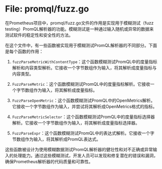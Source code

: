 # File: promql/fuzz.go

在Prometheus项目中，promql/fuzz.go文件的作用是实现用于模糊测试（fuzz testing）PromQL解析器的功能。模糊测试是一种通过输入随机或异常的数据来测试软件的稳定性和安全性的方法。

在这个文件中，有一些函数被实现用于模糊测试PromQL解析器的不同部分。下面是每个函数的作用：

1. `fuzzParseMetricWithContentType`：这个函数模糊测试PromQL中的度量指标解析和内容类型解析。它接收一个字节数组作为输入，将其解析成度量指标与内容类型。

2. `FuzzParseMetric`：这个函数模糊测试PromQL中的度量指标解析。它接收一个字节数组作为输入，将其解析成度量指标。

3. `FuzzParseOpenMetric`：这个函数模糊测试PromQL中的OpenMetrics解析。它接收一个字节数组作为输入，并尝试将其解析成OpenMetrics格式的指标。

4. `FuzzParseMetricSelector`：这个函数模糊测试PromQL中的度量指标选择器解析。它接收一个字节数组作为输入，将其解析成度量指标选择器。

5. `FuzzParseExpr`：这个函数模糊测试PromQL中的表达式解析。它接收一个字节数组作为输入，将其解析成PromQL表达式。

这些函数被设计为使用模糊数据测试PromQL解析器的健壮性和对不正确或异常输入的处理能力。通过这些模糊测试，开发人员可以发现和修复潜在的错误和漏洞，确保Prometheus解析器的代码质量和可靠性。

